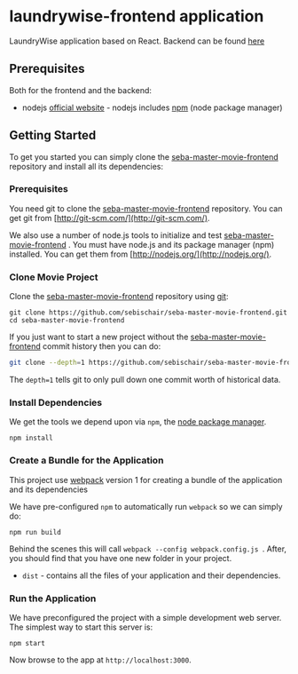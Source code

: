 # laundrywise-frontend application

LaundryWise application based on React. Backend can be found [here](https://gitlab.lrz.de/seba-master-2021/team-39/backend.git)

## Prerequisites

Both for the frontend and the backend:

-   nodejs [official website](https://nodejs.org/en/) - nodejs includes [npm](https://www.npmjs.com/) (node package manager)

## Getting Started

To get you started you can simply clone the [seba-master-movie-frontend](https://github.com/sebischair/seba-master-movie-frontend/) repository and install all its dependencies:

### Prerequisites

You need git to clone the [seba-master-movie-frontend](https://github.com/sebischair/seba-master-movie-frontend/) repository. You can get git from [http://git-scm.com/](http://git-scm.com/).

We also use a number of node.js tools to initialize and test [seba-master-movie-frontend](https://github.com/sebischair/seba-master-movie-frontend/) . You must have node.js and its package manager (npm) installed. You can get them from [http://nodejs.org/](http://nodejs.org/).

### Clone Movie Project

Clone the [seba-master-movie-frontend](https://github.com/sebischair/seba-master-movie-frontend/) repository using [git](http://git-scm.com/):

```
git clone https://github.com/sebischair/seba-master-movie-frontend.git
cd seba-master-movie-frontend
```

If you just want to start a new project without the [seba-master-movie-frontend](https://github.com/sebischair/seba-master-movie-frontend/) commit history then you can do:

```bash
git clone --depth=1 https://github.com/sebischair/seba-master-movie-frontend.git <your-project-name>
```

The `depth=1` tells git to only pull down one commit worth of historical data.

### Install Dependencies

We get the tools we depend upon via `npm`, the [node package manager](https://www.npmjs.com).

```
npm install
```

### Create a Bundle for the Application

This project use [webpack](https://github.com/webpack/webpack) version 1 for creating a bundle of the application and its dependencies

We have pre-configured `npm` to automatically run `webpack` so we can simply do:

```
npm run build
```

Behind the scenes this will call `webpack --config webpack.config.js `. After, you should find that you have one new folder in your project.

-   `dist` - contains all the files of your application and their dependencies.

### Run the Application

We have preconfigured the project with a simple development web server. The simplest way to start
this server is:

```
npm start
```

Now browse to the app at `http://localhost:3000`.
